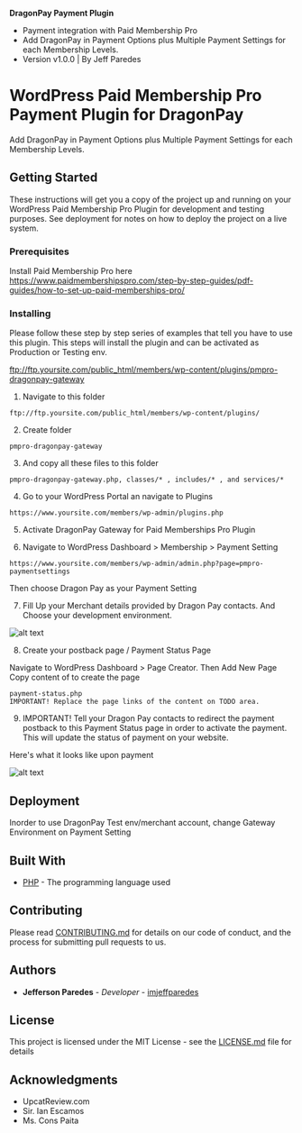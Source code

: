 **DragonPay Payment Plugin** 

* Payment integration with Paid Membership Pro
* Add DragonPay in Payment Options plus Multiple Payment Settings for each Membership Levels.
* Version v1.0.0 | By Jeff Paredes

# WordPress Paid Membership Pro Payment Plugin for DragonPay

Add DragonPay in Payment Options plus Multiple Payment Settings for each Membership Levels.

## Getting Started

These instructions will get you a copy of the project up and running on your WordPress Paid Membership Pro Plugin for development and testing purposes. See deployment for notes on how to deploy the project on a live system.

### Prerequisites

Install Paid Membership Pro 
here https://www.paidmembershipspro.com/step-by-step-guides/pdf-guides/how-to-set-up-paid-memberships-pro/


### Installing

Please follow these step by step series of examples that tell you have to use this plugin.
This steps will install the plugin and can be activated as Production or Testing env.

ftp://ftp.yoursite.com/public_html/members/wp-content/plugins/pmpro-dragonpay-gateway

1. Navigate to this folder
```
ftp://ftp.yoursite.com/public_html/members/wp-content/plugins/
```
2. Create folder 

```
pmpro-dragonpay-gateway
```
3. And copy all these files to this folder
```
pmpro-dragonpay-gateway.php, classes/* , includes/* , and services/*
```

4. Go to your WordPress Portal an navigate to Plugins

```
https://www.yoursite.com/members/wp-admin/plugins.php
```

5. Activate DragonPay Gateway for Paid Memberships Pro Plugin

6. Navigate to WordPress Dashboard > Membership > Payment Setting
```
https://www.yoursite.com/members/wp-admin/admin.php?page=pmpro-paymentsettings
```
Then choose Dragon Pay as your Payment Setting

7. Fill Up your Merchant details provided by Dragon Pay contacts. And Choose your development environment.

![alt text](https://raw.githubusercontent.com/imjeffparedes/pmpro-dragonpay-gateway/images/payment-settings.png)

8. Create your postback page / Payment Status Page

Navigate to  WordPress Dashboard > Page Creator. Then Add New Page
Copy content of to create the page

```
payment-status.php
IMPORTANT! Replace the page links of the content on TODO area.
```
9. IMPORTANT! Tell your Dragon Pay contacts to redirect the payment postback to this Payment Status page in order to activate the payment. This will update the status of payment on your website.

Here's what it looks like upon payment

![alt text](https://raw.githubusercontent.com/imjeffparedes/pmpro-dragonpay-gateway/images/payment-demo.png)

## Deployment

Inorder to use DragonPay Test env/merchant account, change Gateway Environment on Payment Setting

## Built With

* [PHP](http://php.net/manual/en/intro-whatis.php) - The programming language used

## Contributing

Please read [CONTRIBUTING.md](https://gist.github.com/PurpleBooth/b24679402957c63ec426) for details on our code of conduct, and the process for submitting pull requests to us.

## Authors

* **Jefferson Paredes** - *Developer* - [imjeffparedes](https://github.com/imjeffparedes/)

## License

This project is licensed under the MIT License - see the [LICENSE.md](LICENSE.md) file for details

## Acknowledgments

* UpcatReview.com
* Sir. Ian Escamos
* Ms. Cons Paita

